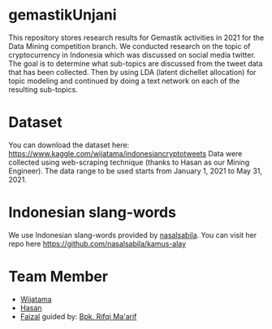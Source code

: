 # gemastikUnjani
This repository stores research results for Gemastik activities in 2021 for the Data Mining competition branch. 
We conducted research on the topic of cryptocurrency in Indonesia which was discussed on social media twitter.
The goal is to determine what sub-topics are discussed from the tweet data that has been collected.
Then by using LDA (latent dichellet allocation) for topic modeling and continued by doing a text network on each of the resulting sub-topics.

# Dataset
You can download the dataset here:
https://www.kaggle.com/wijatama/indonesiancryptotweets
Data were collected using web-scraping technique (thanks to Hasan as our Mining Engineer).
The data range to be used starts from January 1, 2021 to May 31, 2021.

# Indonesian slang-words
We use Indonesian slang-words provided by <a href="https://github.com/nasalsabila">nasalsabila</a>.
You can visit her repo here
https://github.com/nasalsabila/kamus-alay

# Team Member
- <a href="https://github.com/SokKanaTorajd">Wijatama</a>
- <a href="https://github.com/disaster007">Hasan</a>
- <a href="https://github.com/akhzz">Faizal</a>
guided by: <a href="https://github.com/kalijaga-ad">Bpk. Rifqi Ma'arif</a>

